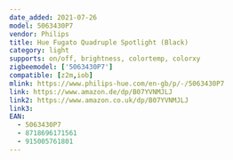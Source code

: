 ```yaml
---
date_added: 2021-07-26
model: 5063430P7
vendor: Philips
title: Hue Fugato Quadruple Spotlight (Black)
category: light
supports: on/off, brightness, colortemp, colorxy
zigbeemodel: ['5063430P7']
compatible: [z2m,iob]
mlink: https://www.philips-hue.com/en-gb/p/-/5063430P7
link: https://www.amazon.de/dp/B07YVNMJLJ
link2: https://www.amazon.co.uk/dp/B07YVNMJLJ
link3: 
EAN: 
  - 5063430P7
  - 8718696171561
  - 915005761801
---
```

